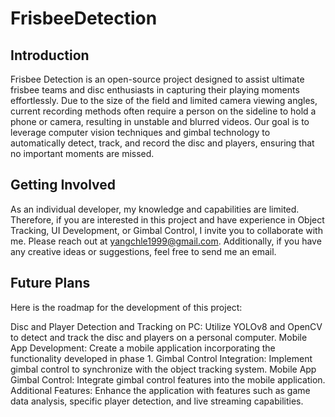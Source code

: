 # FrisbeeDetection

## Introduction

Frisbee Detection is an open-source project designed to assist ultimate frisbee teams and disc enthusiasts in capturing their playing moments effortlessly. Due to the size of the field and limited camera viewing angles, current recording methods often require a person on the sideline to hold a phone or camera, resulting in unstable and blurred videos. Our goal is to leverage computer vision techniques and gimbal technology to automatically detect, track, and record the disc and players, ensuring that no important moments are missed.

## Getting Involved

As an individual developer, my knowledge and capabilities are limited. Therefore, if you are interested in this project and have experience in Object Tracking, UI Development, or Gimbal Control, I invite you to collaborate with me. Please reach out at yangchle1999@gmail.com. Additionally, if you have any creative ideas or suggestions, feel free to send me an email.

## Future Plans

Here is the roadmap for the development of this project:

Disc and Player Detection and Tracking on PC: Utilize YOLOv8 and OpenCV to detect and track the disc and players on a personal computer.
Mobile App Development: Create a mobile application incorporating the functionality developed in phase 1.
Gimbal Control Integration: Implement gimbal control to synchronize with the object tracking system.
Mobile App Gimbal Control: Integrate gimbal control features into the mobile application.
Additional Features: Enhance the application with features such as game data analysis, specific player detection, and live streaming capabilities.
